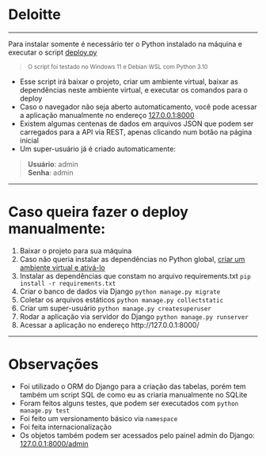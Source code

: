 # Deloitte

***
Para instalar somente é necessário ter o Python instalado na máquina e executar o script [deploy.py](https://raw.githubusercontent.com/mmanfro/deloitte/main/deploy.py)<br />
> <sup>O script foi testado no Windows 11 e Debian WSL com Python 3.10</sup>

- Esse script irá baixar o projeto, criar um ambiente virtual, baixar as dependências neste ambiente virtual, e executar os comandos para o deploy
- Caso o navegador não seja aberto automaticamento, você pode acessar a aplicação manualmente no endereço [127.0.0.1:8000](http://127.0.0.1:8000/)
- Existem algumas centenas de dados em arquivos JSON que podem ser carregados para a API via REST, apenas clicando num botão na página inicial
- Um super-usuário já é criado automaticamente:
> **Usuário**: admin<br />
> **Senha**: admin

***
# Caso queira fazer o deploy manualmente:
<ol>
  <li>Baixar o projeto para sua máquina</li>
  <li>Caso não queria instalar as dependências no Python global,
  <a href="https://docs.python.org/pt-br/3/library/venv.html">criar um ambiente virtual e ativá-lo</a></li>
  <li>Instalar as dependências que constam no arquivo requirements.txt <code>pip install -r requirements.txt</code></li>
  <li>Criar o banco de dados via Django <code>python manage.py migrate</code></li>
  <li>Coletar os arquivos estáticos <code>python manage.py collectstatic</code></li>  
  <li>Criar um super-usuário <code>python manage.py createsuperuser</code></li>
  <li>Rodar a aplicação via servidor do Django <code>python manage.py runserver</code></li>
  <li>Acessar a aplicação no endereço http://127.0.0.1:8000/</li>
</ol>

***
# Observações
- Foi utilizado o ORM do Django para a criação das tabelas, porém tem também um script SQL de como eu as criaria manualmente no SQLite
- Foram feitos alguns testes, que podem ser executados com `python manage.py test `
- Foi feito um versionamento básico via `namespace `
- Foi feita internacionalização
- Os objetos também podem ser acessados pelo painel admin do Django: [127.0.0.1:8000/admin](http://127.0.0.1:8000/admin/)
